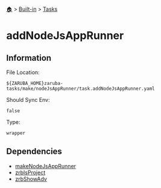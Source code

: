<!--startTocHeader-->
[🏠](../../README.md) > [Built-in](../README.md) > [Tasks](README.md)
# addNodeJsAppRunner
<!--endTocHeader-->


## Information

File Location:

    ${ZARUBA_HOME}zaruba-tasks/make/nodeJsAppRunner/task.addNodeJsAppRunner.yaml

Should Sync Env:

    false

Type:

    wrapper


## Dependencies

- [makeNodeJsAppRunner](make-node-js-app-runner.md)
- [zrbIsProject](zrb-is-project.md)
- [zrbShowAdv](zrb-show-adv.md)



<!--startTocSubtopic-->
<!--endTocSubtopic-->